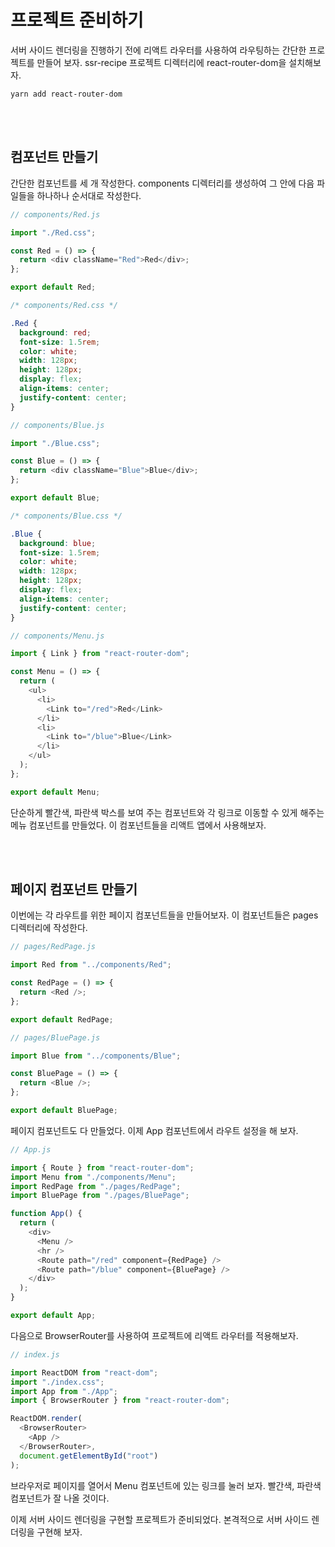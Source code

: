 # 프로젝트 준비하기

서버 사이드 렌더링을 진행하기 전에 리액트 라우터를 사용하여 라우팅하는 간단한 프로젝트를 만들어 보자. ssr-recipe 프로젝트 디렉터리에 react-router-dom을 설치해보자.

```
yarn add react-router-dom
```

<br>
<br>

## 컴포넌트 만들기

간단한 컴포넌트를 세 개 작성한다. components 디렉터리를 생성하여 그 안에 다음 파일들을 하나하나 순서대로 작성한다.

```javascript
// components/Red.js

import "./Red.css";

const Red = () => {
  return <div className="Red">Red</div>;
};

export default Red;
```

```css
/* components/Red.css */

.Red {
  background: red;
  font-size: 1.5rem;
  color: white;
  width: 128px;
  height: 128px;
  display: flex;
  align-items: center;
  justify-content: center;
}
```

```javascript
// components/Blue.js

import "./Blue.css";

const Blue = () => {
  return <div className="Blue">Blue</div>;
};

export default Blue;
```

```css
/* components/Blue.css */

.Blue {
  background: blue;
  font-size: 1.5rem;
  color: white;
  width: 128px;
  height: 128px;
  display: flex;
  align-items: center;
  justify-content: center;
}
```

```javascript
// components/Menu.js

import { Link } from "react-router-dom";

const Menu = () => {
  return (
    <ul>
      <li>
        <Link to="/red">Red</Link>
      </li>
      <li>
        <Link to="/blue">Blue</Link>
      </li>
    </ul>
  );
};

export default Menu;
```

단순하게 빨간색, 파란색 박스를 보여 주는 컴포넌트와 각 링크로 이동할 수 있게 해주는 메뉴 컴포넌트를 만들었다. 이 컴포넌트들을 리액트 앱에서 사용해보자.

<br>
<br>

## 페이지 컴포넌트 만들기

이번에는 각 라우트를 위한 페이지 컴포넌트들을 만들어보자. 이 컴포넌트들은 pages 디렉터리에 작성한다.

```javascript
// pages/RedPage.js

import Red from "../components/Red";

const RedPage = () => {
  return <Red />;
};

export default RedPage;
```

```javascript
// pages/BluePage.js

import Blue from "../components/Blue";

const BluePage = () => {
  return <Blue />;
};

export default BluePage;
```

페이지 컴포넌트도 다 만들었다. 이제 App 컴포넌트에서 라우트 설정을 해 보자.

```javascript
// App.js

import { Route } from "react-router-dom";
import Menu from "./components/Menu";
import RedPage from "./pages/RedPage";
import BluePage from "./pages/BluePage";

function App() {
  return (
    <div>
      <Menu />
      <hr />
      <Route path="/red" component={RedPage} />
      <Route path="/blue" component={BluePage} />
    </div>
  );
}

export default App;
```

다음으로 BrowserRouter를 사용하여 프로젝트에 리액트 라우터를 적용해보자.

```javascript
// index.js

import ReactDOM from "react-dom";
import "./index.css";
import App from "./App";
import { BrowserRouter } from "react-router-dom";

ReactDOM.render(
  <BrowserRouter>
    <App />
  </BrowserRouter>,
  document.getElementById("root")
);
```

브라우저로 페이지를 열어서 Menu 컴포넌트에 있는 링크를 눌러 보자. 빨간색, 파란색 컴포넌트가 잘 나올 것이다.

이제 서버 사이드 렌더링을 구현할 프로젝트가 준비되었다. 본격적으로 서버 사이드 렌더링을 구현해 보자.
